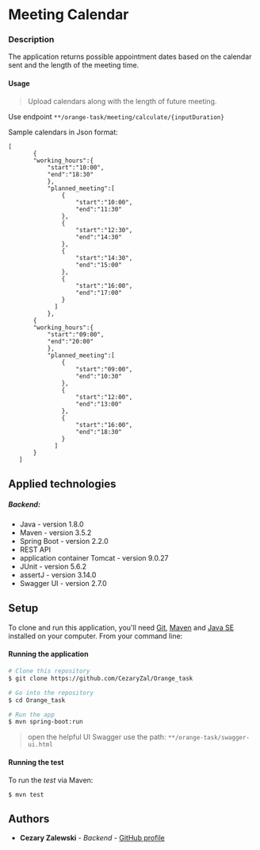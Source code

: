 # Meeting Calendar

### Description

The application returns possible appointment dates based on the calendar sent and 
the length of the meeting time.


#### Usage

>Upload calendars along with the length of future meeting.

Use endpoint `**/orange-task/meeting/calculate/{inputDuration}`

Sample calendars in Json format:

```
[
       {
       "working_hours":{
           "start":"10:00",
           "end":"18:30"
           },
           "planned_meeting":[
               {
                   "start":"10:00",
                   "end":"11:30"
               },
               {
                   "start":"12:30",
                   "end":"14:30"
               },
               {
                   "start":"14:30",
                   "end":"15:00"
               },
               {
                   "start":"16:00",
                   "end":"17:00"
               }
             ]
           },
       {
       "working_hours":{
           "start":"09:00",
           "end":"20:00"
           },
           "planned_meeting":[
               {
                   "start":"09:00",
                   "end":"10:30"
               },
               {
                   "start":"12:00",
                   "end":"13:00"
               },
               {
                   "start":"16:00",
                   "end":"18:30"
               }
             ]
       }
   ]
```


## Applied technologies

##### Backend:
- Java - version 1.8.0
- Maven - version 3.5.2
- Spring Boot - version 2.2.0
- REST API
- application container Tomcat - version 9.0.27
- JUnit - version 5.6.2
- assertJ - version 3.14.0
- Swagger UI - version 2.7.0

## Setup

To clone and run this application, you'll need [Git](https://git-scm.com), [Maven](http://maven.apache.org/) and 
[Java SE](https://www.oracle.com/java/technologies/javase-downloads.html)
installed on your computer. From your command line:

#### Running the application

```bash
# Clone this repository
$ git clone https://github.com/CezaryZal/Orange_task

# Go into the repository
$ cd Orange_task

# Run the app
$ mvn spring-boot:run
```

> open the helpful UI Swagger use the path: `**/orange-task/swagger-ui.html`

#### Running the test

To run the *test* via Maven:

```shell
$ mvn test
```

## Authors

* **Cezary Zalewski** - *Backend* - [GitHub profile](https://github.com/CezaryZal)
